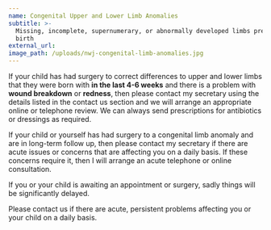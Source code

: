 ```yaml
---
name: Congenital Upper and Lower Limb Anomalies
subtitle: >-
  Missing, incomplete, supernumerary, or abnormally developed limbs present at
  birth
external_url:
image_path: /uploads/nwj-congenital-limb-anomalies.jpg
---
```


If your child has had surgery to correct differences to upper and lower limbs that they were born with **in the last 4-6 weeks**&nbsp;and there is a problem with **wound breakdown** or **redness**, then please contact my secretary using the details listed in the contact us section and we will arrange an appropriate online or telephone review. We can always send prescriptions for antibiotics or dressings as required.

If your child or yourself has had surgery to a congenital limb anomaly and are in long-term follow up, then please contact my secretary if there are acute issues or concerns that are affecting you on a daily basis. If these concerns require it, then I will arrange an acute telephone or online consultation.

If you or your child is awaiting an appointment or surgery, sadly things will be significantly delayed.

Please contact us if there are acute, persistent problems affecting you or your child on a daily basis.